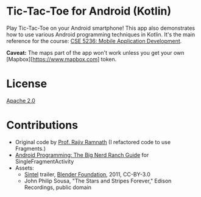 Tic-Tac-Toe for Android (Kotlin)
================================

Play Tic-Tac-Toe on your Android smartphone! This app also demonstrates how to use various Android
programming techniques in Kotlin. It's the main reference for the course:
[CSE 5236: Mobile Application Development](http://web.cse.ohio-state.edu/~champion/5236).

**Caveat:** The maps part of the app won't work unless you get your own [Mapbox][https://www.mapbox.com] token.


License
=======

[Apache 2.0](https://apache.org/licenses/LICENSE-2.0)

Contributions
=============
* Original code by [Prof. Rajiv Ramnath](http://web.cse.ohio-state.edu/~ramnath) (I refactored code to use Fragments.)
* [Android Programming: The Big Nerd Ranch Guide](https://www.bignerdranch.com/books/android-programming/) for SingleFragmentActivity
* Assets:
  *  [Sintel](http://www.sintel.org) trailer, [Blender Foundation](http://www.blender.org), 2011, CC-BY-3.0
  * John Philip Sousa, "The Stars and Stripes Forever," Edison Recordings, public domain
